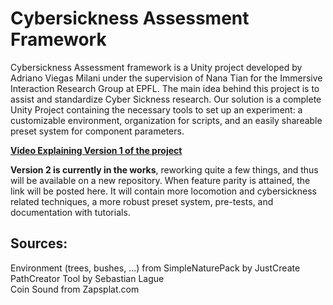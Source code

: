 # Cybersickness Assessment Framework
Cybersickness Assessment framework is a Unity project developed by Adriano Viegas Milani under the supervision of Nana Tian for the Immersive Interaction Research Group at EPFL. The main idea behind this project is to assist and standardize Cyber Sickness research.
Our solution is a complete Unity Project containing the necessary tools to set up an experiment: a customizable environment, organization for scripts, and an easily shareable preset system for component parameters. 

 [**Video Explaining Version 1 of the project**](https://youtu.be/3boUl46NIeg)
 
 **Version 2 is currently in the works**, reworking quite a few things, and thus will be available on a new repository. When feature parity is attained, the link will be posted here. It will contain more locomotion and cybersickness related techniques, a more robust preset system, pre-tests, and documentation with tutorials.

## Sources:

Environment (trees, bushes, ...) from SimpleNaturePack by JustCreate  
PathCreator Tool by Sebastian Lague  
Coin Sound from Zapsplat.com
